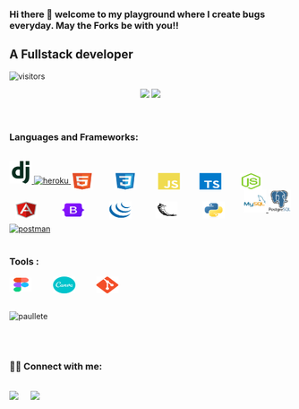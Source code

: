 ### Hi there 👋 welcome to my playground where I create bugs everyday. May the Forks be with you!!

## A Fullstack developer 
![visitors](https://visitor-badge.glitch.me/badge?page_id=Paullete)
<br>

<div align="center">
  <img height="150rem" width="auto" src="https://github-readme-stats.vercel.app/api?username=Paullete&show_icons=true&theme=tokyonight&include_all_commits=true&count_private=true"/>
  <img height="150rem" width="auto"  src="https://github-readme-stats.vercel.app/api/top-langs/?username=Paullete&layout=compact&langs_count=7&theme=tokyonight"/>
</div>
<br>
<br>

### Languages and Frameworks:

<div style="display: inline_block"><br>
  <a href="https://www.djangoproject.com/" target="_blank" rel="noreferrer"> <img src="https://raw.githubusercontent.com/devicons/devicon/master/icons/django/django-plain.svg" alt="django" width="40" height="40"/> </a>
   <a href="https://heroku.com" target="_blank" rel="noreferrer"> <img src="https://www.vectorlogo.zone/logos/heroku/heroku-icon.svg" alt="heroku" width="40" height="40"/> </a>
    <img align="center" alt="Paullete-HTML" height="30" width="40" style="margin-right: 2%;"src="https://raw.githubusercontent.com/devicons/devicon/master/icons/html5/html5-original.svg"> &nbsp;&nbsp;&nbsp;&nbsp;&nbsp;
    <img align="center" alt="Paullete-CSS" height="30" width="40" style="margin-right: 2%;"src="https://raw.githubusercontent.com/devicons/devicon/master/icons/css3/css3-original.svg"> &nbsp;&nbsp;&nbsp;&nbsp;&nbsp;
    <img align="center" alt="Paullete-Js" height="30" width="40" style="margin-right: 2%;" src="https://raw.githubusercontent.com/devicons/devicon/master/icons/javascript/javascript-plain.svg">&nbsp;&nbsp;&nbsp;&nbsp;&nbsp;
    <img align="center" alt="Paullete-Ts" height="30" width="40" style="margin-right: 2%;" src="https://raw.githubusercontent.com/devicons/devicon/master/icons/typescript/typescript-plain.svg">&nbsp;&nbsp;&nbsp;&nbsp;&nbsp;
    <img align="center" alt="Paullete-Js" height="30" width="40" style="margin-right: 2%;" src="https://raw.githubusercontent.com/devicons/devicon/master/icons/nodejs/nodejs-original.svg">&nbsp;&nbsp;&nbsp;&nbsp;&nbsp;
    <img align="center" alt="Paullete-Angular" height="30" width="40" style="margin: 2%" src="https://raw.githubusercontent.com/devicons/devicon/master/icons/angularjs/angularjs-original.svg">&nbsp;&nbsp;&nbsp;&nbsp;&nbsp;
   <img align="center" alt="Paullete-Bootstrap" height="30" width="40" style="margin: 2%" src="https://raw.githubusercontent.com/devicons/devicon/master/icons/bootstrap/bootstrap-original.svg">&nbsp;&nbsp;&nbsp;&nbsp;&nbsp;
   <img align="center" alt="Paullete-Bootstrap" height="30" width="40" style="margin: 2%" src="https://raw.githubusercontent.com/devicons/devicon/master/icons/jquery/jquery-original.svg">&nbsp;&nbsp;&nbsp;&nbsp;&nbsp;
   <img align="center" alt="Paullete-Flask" height="30" width="40" style="margin: 2%" src="https://raw.githubusercontent.com/devicons/devicon/master/icons/flask/flask-original.svg">&nbsp;&nbsp;&nbsp;&nbsp;&nbsp;
    <img align="center" alt="Paullete-Python" height="30" width="40" style="margin: 2%" src="https://raw.githubusercontent.com/devicons/devicon/master/icons/python/python-original.svg">&nbsp;&nbsp;&nbsp;&nbsp;&nbsp;
  <a href="https://www.mysql.com/" target="_blank" rel="noreferrer"> <img src="https://raw.githubusercontent.com/devicons/devicon/master/icons/mysql/mysql-original-wordmark.svg" alt="mysql" width="40" height="40"/> </a> <a href="https://www.postgresql.org" target="_blank" rel="noreferrer"> <img src="https://raw.githubusercontent.com/devicons/devicon/master/icons/postgresql/postgresql-original-wordmark.svg" alt="postgresql" width="40" height="40"/> </a> <a href="https://postman.com" target="_blank" rel="noreferrer"> <img src="https://www.vectorlogo.zone/logos/getpostman/getpostman-icon.svg" alt="postman" width="40" height="40"/> </a> 
   
</div>

<br>



### Tools :

<div style="display: inline_block">
    <img align="center" alt="figma" height="25" width="40" style="margin-right: 2%;"src="https://raw.githubusercontent.com/devicons/devicon/master/icons/figma/figma-original.svg"> &nbsp;&nbsp;&nbsp;&nbsp;&nbsp;
    <img align="center" alt="canva" height="30" width="40" style="margin-right: 2%;" src="https://raw.githubusercontent.com/devicons/devicon/master/icons/canva/canva-original.svg"> &nbsp;&nbsp;&nbsp;&nbsp;&nbsp;
    <img align="center" alt="git" height="30" width="40" style="margin-right: 2%;" src="https://raw.githubusercontent.com/devicons/devicon/master/icons/git/git-original.svg">
</div>
<br>
<p><img align="center" src="https://github-readme-streak-stats.herokuapp.com/?user=paullete&" alt="paullete" /></p>

<br>
<br>

### 🤝🏻 Connect with me:

<br>
<div> 
 <a href="mailto:paulettenereah3@gmail.com" target="_blank" style="margin-right: 2%;"><img src="https://img.shields.io/badge/Gmail-D14836?style=for-the-badge&logo=gmail&logoColor=white" target="_blank"></a> &nbsp;
 <a href="https://www.linkedin.com/in/paullete=adhiambo-632a71216/" target="_blank" style="margin-right: 2%;"><img src="https://img.shields.io/badge/-LinkedIn-%230077B5?style=for-the-badge&logo=linkedin&logoColor=white" target="_blank"></a> &nbsp;
 <br>
  <br>

<!-- - 🔭 I’m currently working on ...
- 🌱 I’m currently learning ...
- 👯 I’m looking to collaborate on ...
- 🤔 I’m looking for help with ...
- 💬 Ask me about ...
- 📫 How to reach me: ...
- 😄 Pronouns: ...
- ⚡ Fun fact: ...
--> 

